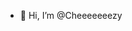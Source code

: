 - 👋 Hi, I’m @Cheeeeeeezy

<!---
Cheeeeeeezy/Cheeeeeeezy is a ✨ special ✨ repository because its `README.md` (this file) appears on your GitHub profile.
You can click the Preview link to take a look at your changes.
--->
